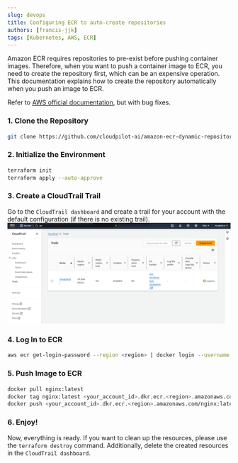 ```yaml
---
slug: devops
title: Configuring ECR to auto-create repositories
authors: [francis-jjk]
tags: [Kubernetes, AWS, ECR]
---
```


Amazon ECR requires repositories to pre-exist before pushing container images. Therefore, when you want to push a container image to ECR, you need to create the repository first, which can be an expensive operation. This documentation explains how to create the repository automatically when you push an image to ECR.

Refer to [AWS official documentation](https://aws.amazon.com/blogs/containers/dynamically-create-repositories-upon-image-push-to-amazon-ecr/), but with bug fixes.

### 1. Clone the Repository

```sh
git clone https://github.com/cloudpilot-ai/amazon-ecr-dynamic-repository-creation.git
```

### 2. Initialize the Environment

```sh
terraform init
terraform apply --auto-approve
```

### 3. Create a CloudTrail Trail

Go to the `CloudTrail dashboard` and create a trail for your account with the default configuration (if there is no existing trail).
![aws-trail](./img/aws_trail.png)

### 4. Log In to ECR

```sh
aws ecr get-login-password --region <region> | docker login --username AWS --password-stdin <your_account_id>.dkr.ecr.<region>.amazonaws.com
```

### 5. Push Image to ECR

```sh
docker pull nginx:latest
docker tag nginx:latest <your_account_id>.dkr.ecr.<region>.amazonaws.com/nginx:latest
docker push <your_account_id>.dkr.ecr.<region>.amazonaws.com/nginx:latest
```

### 6. Enjoy!

Now, everything is ready. If you want to clean up the resources, please use the `terraform destroy` command. Additionally, delete the created resources in the `CloudTrail dashboard`.
